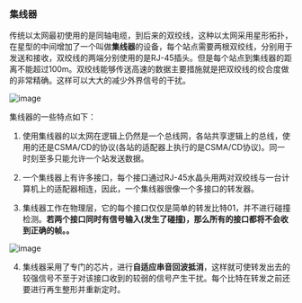 ### 集线器

传统以太网最初使用的是同轴电缆，到后来的双绞线，这种以太网采用星形拓扑，在星型的中间增加了一个叫做**集线器**的设备，每个站点需要两根双绞线，分别用于发送和接收，双绞线的两端分别使用的是RJ-45插头。但是每个站点到集线器的距离不能超过100m。双绞线能够传送高速的数据主要措施就是把双绞线的绞合度做的非常精确。这样可以大大的减少外界信号的干扰。

![image](https://img2020.cnblogs.com/blog/2361214/202111/2361214-20211112123649495-1194863818.png)

集线器的一些特点如下：

1. 使用集线器的以太网在逻辑上仍然是一个总线网，各站共享逻辑上的总线，使用的还是CSMA/CD的协议(各站的适配器上执行的是CSMA/CD协议)。同一时刻至多只能允许一个站发送数据。

2. 一个集线器上有许多接口，每个接口通过RJ-45水晶头用两对双绞线与一台计算机上的适配器相连，因此，一个集线器很像一个多接口的转发器。

3. 集线器工作在物理层，它的每个接口仅仅是简单的转发比特01，并不进行碰撞检测。**若两个接口同时有信号输入(发生了碰撞)，那么所有的接口都将不会收到正确的帧。。**

![image](https://img2020.cnblogs.com/blog/2361214/202111/2361214-20211112123703116-87854391.png)

4. 集线器采用了专门的芯片，进行**自适应串音回波抵消**，这样就可使转发出去的较强信号不至于对该接口收到的较弱的信号产生干扰。每个比特在转发之前还要进行再生整形并重新定时。
